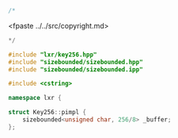 ```cpp
/*
```
<fpaste ../../src/copyright.md>
```cpp
*/

#include "lxr/key256.hpp"
#include "sizebounded/sizebounded.hpp"
#include "sizebounded/sizebounded.ipp"

#include <cstring>

namespace lxr {

struct Key256::pimpl {
    sizebounded<unsigned char, 256/8> _buffer;
};

```
